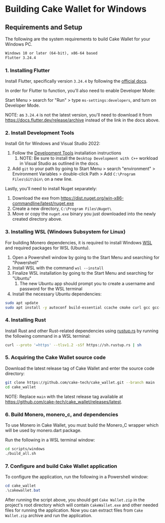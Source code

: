 # Building Cake Wallet for Windows

## Requirements and Setup

The following are the system requirements to build Cake Wallet for your Windows PC.

```txt
Windows 10 or later (64-bit), x86-64 based
Flutter 3.24.4
```

### 1. Installing Flutter

Install Flutter, specifically version `3.24.4` by following the [official docs](https://docs.flutter.dev/get-started/install/windows).

In order for Flutter to function, you'll also need to enable Developer Mode:

Start Menu > search for "Run" > type `ms-settings:developers`, and turn on Developer Mode.

NOTE: as `3.24.4` is not the latest version, you'll need to download it from <https://docs.flutter.dev/release/archive> instead of the link in the docs above.

### 2. Install Development Tools

Install Git for Windows and Visual Studio 2022:

1. Follow the [Development Tools](https://docs.flutter.dev/get-started/install/windows/desktop#development-tools) installation instructions
   1. NOTE: Be sure to install the `Desktop Development with C++` workload in Visual Studio as outlined in the docs.
2. Add `git` to your path by going to Start Menu > search "environment" > Environment Variables > double-click Path > Add `C:\Program Files\Git\bin\` on a new line.

Lastly, you'll need to install Nuget separately:

1. Download the exe from <https://dist.nuget.org/win-x86-commandline/latest/nuget.exe>
2. Create a new directory, `C:\Program Files\Nuget\`
3. Move or copy the `nuget.exe` binary you just downloaded into the newly created directory above.

### 3. Installing WSL (Windows Subsystem for Linux)

For building Monero dependencies, it is required to install Windows [WSL](https://learn.microsoft.com/en-us/windows/wsl) and required packages for WSL (Ubuntu).

1. Open a Powershell window by going to the Start Menu and searching for "Powershell"
2. Install WSL with the command `wsl --install`
3. Finalize WSL installation by going to the Start Menu and searching for "Ubuntu"
   1. The new Ubuntu app should prompt you to create a username and password for the WSL terminal
4. Install the necessary Ubuntu dependencies:

```bash
sudo apt update
sudo apt install -y autoconf build-essential ccache cmake curl gcc gcc-mingw-w64-x86-64 git g++ g++-mingw-w64-x86-64 gperf lbzip2 libtool make pkg-config pigz
```

### 4. Installing Rust

Install Rust and other Rust-related dependencies using [rustup.rs](https://rustup.rs/#) by running the following command in a WSL terminal:

```bash
curl --proto '=https' --tlsv1.2 -sSf https://sh.rustup.rs | sh
```

### 5. Acquiring the Cake Wallet source code

Download the latest release tag of Cake Wallet and enter the source code directory:

```bash
git clone https://github.com/cake-tech/cake_wallet.git --branch main
cd cake_wallet
```

NOTE: Replace `main` with the latest release tag available at <https://github.com/cake-tech/cake_wallet/releases/latest>.

### 6. Build Monero, monero_c, and dependencies

To use Monero in Cake Wallet, you must build the Monero_C wrapper which will be used by monero.dart package.

Run the following in a WSL terminal window:

```bash
cd scripts/windows
./build_all.sh
```

### 7. Configure and build Cake Wallet application

To configure the application, run the following in a Powershell window:

```powershell
cd cake_wallet
.\cakewallet.bat
```

After running the script above, you should  get `Cake Wallet.zip` in the project's root directory which will contain `CakeWallet.exe` and other needed files for running the application. Now you can extract files from `Cake Wallet.zip` archive and run the application.
